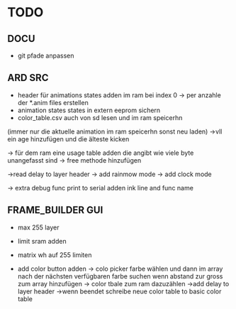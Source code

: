 # TODO

## DOCU
* git pfade anpassen


## ARD SRC

* header für animations states adden im ram bei index 0 -> per anzahle der *.anim files erstellen
* animation states states in extern eeprom sichern
* color_table.csv auch von sd lesen und im ram speicerhn

(immer nur die aktuelle animation im ram speicerhn sonst neu laden)
->vll ein age hinzufügen und die älteste kicken

-> für dem ram eine usage table adden die angibt wie viele byte unangefasst sind
-> free methode hinzufügen

->read delay to layer header
-> add rainmow mode
-> add clock mode

-> extra debug func print to serial adden ink line and func name
## FRAME_BUILDER GUI

* max 255 layer
* limit sram adden
* matrix wh auf 255 limiten


* add color button adden
-> colo picker farbe wählen und dann im array nach der nächsten verfügbaren farbe suchen wenn abstand zur gross zum array hinzufügen
-> color tbale zum ram dazuzählen
->add delay to layer header
->wenn beendet schreibe neue color table to basic color table
